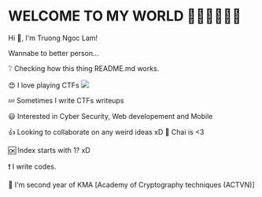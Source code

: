 # WELCOME TO MY WORLD 👋👋👋👋👋👋


Hi 👋, I'm Truong Ngoc Lam!                                                                         

Wannabe to better person...

❔ Checking how this thing README.md works.

😍 I love playing CTFs                                                                                        ![](https://media3.giphy.com/media/4pMX5rJ4PYAEM/giphy.gif)

💤 Sometimes I write CTFs writeups

😃 Interested in Cyber Security, Web developement and Mobile

👍 Looking to collaborate on any weird ideas xD
🍵 Chai is <3	

🆗 Index starts with 1? xD

❗ I write codes.

👀 I'm second year of KMA [Academy of Cryptography techniques (ACTVN)]
